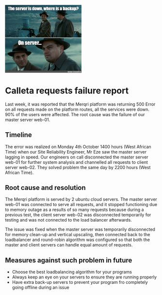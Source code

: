 <img src=./server.jpg width=50%>

# Calleta requests failure report

Last week, it was reported that the Merqri platform was returning 500 Error on all requests made on the platform routes, all the services were down.  90% of the users were affected. The root cause was the failure of our master server web-01.

## Timeline

The error was realized on Monday 4th October 1400 hours (West African Time) when our Site Reliability Engineer, Mr Eze saw the master server lagging in speed. Our engineers on call disconnected the master server web-01 for further system analysis and channelled all requests to client server web-02. They solved problem the same day by 2200 hours (West African Time).

## Root cause and resolution

The Merqri platform is served by 2 ubuntu cloud servers. The master server web-01 was connected to serve all requests, and it stopped functioning due to memory outage as a results of so many requests because during a previous test, the client server web-02 was disconnected temporarily for testing and was not connected to the load balancer afterwards.

The issue was fixed when the master server was temporarily disconnected for memory clean-up and vertical upscaling, then connected back to the loadbalancer and round-robin algorithm was configured so that both the master and client servers can handle equal amount of requests.

## Measures against such problem in future

- Choose the best loadbalancing algorithm for your programs
- Always keep an eye on your servers to ensure they are running properly
- Have extra back-up servers to prevent your program fro completely going offline during an issue
